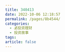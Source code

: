 ```yaml
---
title: 340413
date: 2022-10-06 12:18:57
permalink: /pages/8b4544/
categories:
  - 💰投资理财
  - 投资故事
tags:
article: false
---
```


